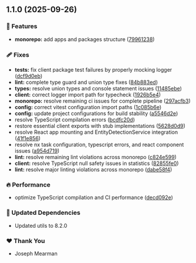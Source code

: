 ## 1.1.0 (2025-09-26)

### 🚀 Features

- **monorepo:** add apps and packages structure ([79961238](https://github.com/Mearman/Academic-Explorer/commit/79961238))

### 🩹 Fixes

- **tests:** fix client package test failures by properly mocking logger ([dcf9d0eb](https://github.com/Mearman/Academic-Explorer/commit/dcf9d0eb))
- **lint:** complete type guard and union type fixes ([84b883ed](https://github.com/Mearman/Academic-Explorer/commit/84b883ed))
- **types:** resolve union types and console statement issues ([11485ebe](https://github.com/Mearman/Academic-Explorer/commit/11485ebe))
- **client:** correct logger import path for typecheck ([1926b5e4](https://github.com/Mearman/Academic-Explorer/commit/1926b5e4))
- **monorepo:** resolve remaining ci issues for complete pipeline ([297acfb3](https://github.com/Mearman/Academic-Explorer/commit/297acfb3))
- **config:** correct vitest configuration import paths ([1c085b6e](https://github.com/Mearman/Academic-Explorer/commit/1c085b6e))
- **config:** update project configurations for build stability ([a5546d2e](https://github.com/Mearman/Academic-Explorer/commit/a5546d2e))
- resolve TypeScript compilation errors ([bcdfc20d](https://github.com/Mearman/Academic-Explorer/commit/bcdfc20d))
- restore essential client exports with stub implementations ([5628d0d9](https://github.com/Mearman/Academic-Explorer/commit/5628d0d9))
- resolve React app mounting and EntityDetectionService integration ([41f1e856](https://github.com/Mearman/Academic-Explorer/commit/41f1e856))
- resolve nx task configuration, typescript errors, and react component issues ([a954d719](https://github.com/Mearman/Academic-Explorer/commit/a954d719))
- **lint:** resolve remaining lint violations across monorepo ([c824e599](https://github.com/Mearman/Academic-Explorer/commit/c824e599))
- **client:** resolve TypeScript null safety issues in statistics ([82855fe0](https://github.com/Mearman/Academic-Explorer/commit/82855fe0))
- **lint:** resolve major linting violations across monorepo ([dabe58f4](https://github.com/Mearman/Academic-Explorer/commit/dabe58f4))

### 🔥 Performance

- optimize TypeScript compilation and CI performance ([decd092e](https://github.com/Mearman/Academic-Explorer/commit/decd092e))

### 🧱 Updated Dependencies

- Updated utils to 8.2.0

### ❤️ Thank You

- Joseph Mearman